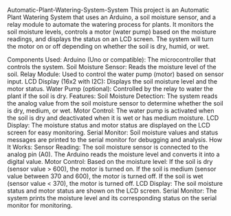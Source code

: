 Automatic-Plant-Watering-System-System
This project is an Automatic Plant Watering System that uses an Arduino, a soil moisture sensor, and a relay module to automate the watering process for plants. It monitors the soil moisture levels, controls a motor (water pump) based on the moisture readings, and displays the status on an LCD screen. The system will turn the motor on or off depending on whether the soil is dry, humid, or wet.

Components Used:
Arduino (Uno or compatible): The microcontroller that controls the system.
Soil Moisture Sensor: Reads the moisture level of the soil.
Relay Module: Used to control the water pump (motor) based on sensor input.
LCD Display (16x2 with I2C): Displays the soil moisture level and the motor status.
Water Pump (optional): Controlled by the relay to water the plant if the soil is dry.
Features:
Soil Moisture Detection: The system reads the analog value from the soil moisture sensor to determine whether the soil is dry, medium, or wet.
Motor Control: The water pump is activated when the soil is dry and deactivated when it is wet or has medium moisture.
LCD Display: The moisture status and motor status are displayed on the LCD screen for easy monitoring.
Serial Monitor: Soil moisture values and status messages are printed to the serial monitor for debugging and analysis.
How It Works:
Sensor Reading: The soil moisture sensor is connected to the analog pin (A0). The Arduino reads the moisture level and converts it into a digital value.
Motor Control: Based on the moisture level:
If the soil is dry (sensor value > 600), the motor is turned on.
If the soil is medium (sensor value between 370 and 600), the motor is turned off.
If the soil is wet (sensor value < 370), the motor is turned off.
LCD Display: The soil moisture status and motor status are shown on the LCD screen.
Serial Monitor: The system prints the moisture level and its corresponding status on the serial monitor for monitoring.

